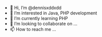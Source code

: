 - 👋 Hi, I’m @dennisxddxdd
- 👀 I’m interested in Java, PHP development
- 🌱 I’m currently learning PHP
- 💞️ I’m looking to collaborate on ...
- 📫 How to reach me ...

<!---
dennisxddxdd/dennisxddxdd is a ✨ special ✨ repository because its `README.md` (this file) appears on your GitHub profile.
You can click the Preview link to take a look at your changes.
--->
